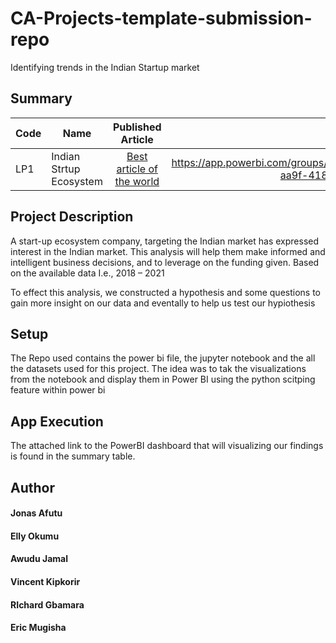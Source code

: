# CA-Projects-template-submission-repo
Identifying trends in the Indian Startup market

## Summary
| Code      | Name        | Published Article |  Deployed App |
|-----------|-------------|:-------------:|------:|
| LP1 | Indian Strtup Ecosystem |  [Best article of the world](/) | https://app.powerbi.com/groups/me/reports/87c65e32-aa9f-418a-af04-af3e9d6e7d1e |

## Project Description
A start-up ecosystem company, targeting the Indian market has expressed interest in the Indian market. This analysis will help them make informed and intelligent business decisions, and to leverage on the funding given. Based on the available data I.e., 2018 – 2021

To effect this analysis, we constructed a hypothesis and some questions to gain more insight on our data and eventally to help us test our hypiothesis

## Setup
The Repo used contains the power bi file, the jupyter notebook and the all the datasets used for this project. The idea was to tak the visualizations from the notebook and display them in Power BI using the python scitping feature within power bi

## App Execution
The attached link to the PowerBI dashboard that will visualizing our findings is found in the summary table.

## Author
#### Jonas Afutu
#### Elly Okumu
#### Awudu Jamal
#### Vincent Kipkorir 
#### RIchard Gbamara 
#### Eric Mugisha